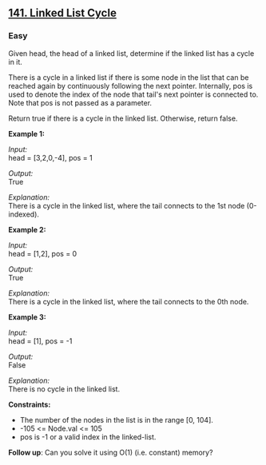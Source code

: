 ## [141. Linked List Cycle](https://leetcode.com/problems/linked-list-cycle/)
### Easy

Given head, the head of a linked list, determine if the linked list has a cycle in it.

There is a cycle in a linked list if there is some node in the list that can be reached again by continuously following the next pointer. Internally, pos is used to denote the index of the node that tail's next pointer is connected to. Note that pos is not passed as a parameter.

Return true if there is a cycle in the linked list. Otherwise, return false.



**Example 1:**

*Input:*<br/>
head = [3,2,0,-4], pos = 1<br/>

*Output:*<br/>
True

*Explanation:*<br/>
There is a cycle in the linked list, where the tail connects to the 1st node (0-indexed).


**Example 2:**

*Input:*<br/>
head = [1,2], pos = 0</br>

*Output:*<br/>
True

*Explanation:*<br/>
There is a cycle in the linked list, where the tail connects to the 0th node.


**Example 3:**

*Input:*<br/>
head = [1], pos = -1<br/>

*Output:*<br/>
False

*Explanation:*<br/>
There is no cycle in the linked list.


**Constraints:**

* The number of the nodes in the list is in the range [0, 104].
* -105 <= Node.val <= 105
* pos is -1 or a valid index in the linked-list.

**Follow up**: Can you solve it using O(1) (i.e. constant) memory?
